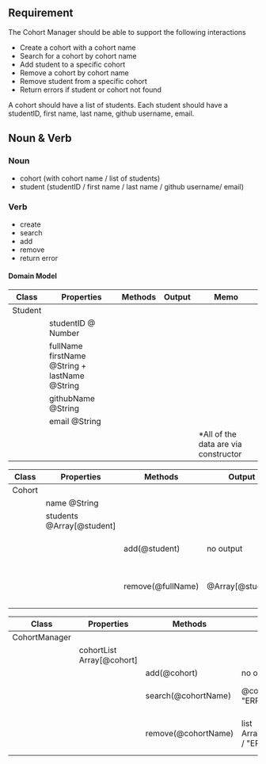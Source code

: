 ## Requirement

The Cohort Manager should be able to support the following interactions

- Create a cohort with a cohort name
- Search for a cohort by cohort name
- Add student to a specific cohort
- Remove a cohort by cohort name
- Remove student from a specific cohort
- Return errors if student or cohort not found

A cohort should have a list of students. Each student should have a studentID, first name, last name, github username, email.

## Noun & Verb

### Noun

- cohort (with cohort name / list of students)
- student (studentID / first name / last name / github username/ email)

### Verb

- create
- search
- add
- remove
- return error

#### Domain Model

| Class   | Properties                                    | Methods | Output | Memo                                  |
| ------- | --------------------------------------------- | ------- | ------ | ------------------------------------- |
| Student |                                               |         |        |                                       |
|         | studentID @ Number                            |         |        |                                       |
|         | fullName firstName @String + lastName @String |         |        |                                       |
|         | githubName @String                            |         |        |                                       |
|         | email @String                                 |         |        |                                       |
|         |                                               |         |        | \*All of the data are via constructor |

| Class  | Properties                | Methods           | Output           | Memo                                                                                                   |
| ------ | ------------------------- | ----------------- | ---------------- | ------------------------------------------------------------------------------------------------------ |
| Cohort |                           |                   |                  |                                                                                                        |
|        | name @String              |                   |                  | via constructor                                                                                        |
|        | students @Array[@student] |                   |                  |                                                                                                        |
|        |                           | add(@student)     | no output        | students.push(@student), maybe return a message "you've added: @student"                               |
|        |                           | remove(@fullName) | @Array[@student] | students.includes(@fullName) ? {students.filter(student => student.fullName !=== @fullName)} : "ERROR" |

| Class         | Properties                | Methods             | Output                        | Memo                                                                                                         |
| ------------- | ------------------------- | ------------------- | ----------------------------- | ------------------------------------------------------------------------------------------------------------ |
| CohortManager |                           |                     |                               |                                                                                                              |
|               | cohortList Array[@cohort] |                     |                               |                                                                                                              |
|               |                           | add(@cohort)        | no output                     | cohortList.push(@cohort)                                                                                     |
|               |                           | search(@cohortName) | @cohort / "ERROR"             | cohortList.find(cohort => cohort.name === @cohortName ? @cohort : "ERROR")                                   |
|               |                           | remove(@cohortName) | list Array[@cohort] / "ERROR" | cohortList.includes(@cohortName) ? {cohortList.filter(cohort => cohortList.name !=== @cohortName)} : "ERROR" |
